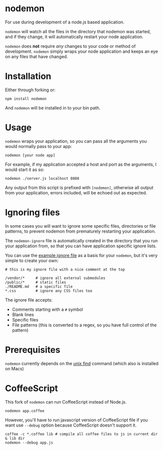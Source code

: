 # nodemon

For use during development of a node.js based application. 

`nodemon` will watch all the files in the directory that nodemon was started, and if they change, it will automatically restart your node application.

`nodemon` does **not** require *any* changes to your code or method of development. `nodemon` simply wraps your node application and keeps an eye on any files that have changed.

# Installation

Either through forking or:

    npm install nodemon
    
And `nodemon` will be installed in to your bin path.

# Usage

`nodemon` wraps your application, so you can pass all the arguments you would normally pass to your app:

    nodemon [your node app]
    
For example, if my application accepted a host and port as the arguments, I would start it as so:

    nodemon ./server.js localhost 8080

Any output from this script is prefixed with `[nodemon]`, otherwise all output from your application, errors included, will be echoed out as expected.

# Ignoring files

In some cases you will want to ignore some specific files, directories or file patterns, to prevent nodemon from prematurely restarting your application.  

The `nodemon-ignore` file is automatically created in the directory that you run your application from, so that you can have application specific ignore lists. 

You can use the [example ignore file](http://github.com/remy/nodemon/blob/master/nodemon-ignore.example) as a basis for your `nodemon`, but it's very simple to create your own:

    # this is my ignore file with a nice comment at the top
    
    /vendor/*     # ignore all external submodules
    /public/*     # static files
    ./README.md   # a specific file
    *.css         # ignore any CSS files too

The ignore file accepts:

* Comments starting with a `#` symbol
* Blank lines
* Specific files
* File patterns (this is converted to a regex, so you have full control of the pattern)

# Prerequisites

`nodemon` currently depends on the [unix find](http://unixhelp.ed.ac.uk/CGI/man-cgi?find) command (which also is installed on Macs)

# CoffeeScript

This fork of `nodemon` can run CoffeeScript instead of Node.js.

    nodemon app.coffee
    
However, you'll have to run javascript version of CoffeeScript file if you want use `--debug` option because CoffeeScript doesn't support it.

    coffee -c *.coffee lib # compile all coffee files to js in current dir & lib dir
    nodemon --debug app.js
